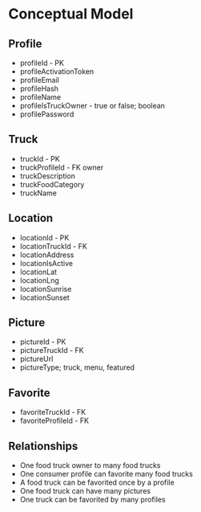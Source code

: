 # Conceptual Model

## Profile
* profileId - PK
* profileActivationToken
* profileEmail
* profileHash
* profileName
* profileIsTruckOwner - true or false; boolean 
* profilePassword

## Truck
* truckId - PK
* truckProfileId - FK owner
* truckDescription
* truckFoodCategory
* truckName

## Location 
* locationId - PK 
* locationTruckId - FK
* locationAddress
* locationIsActive
* locationLat
* locationLng
* locationSunrise
* locationSunset

## Picture 
* pictureId - PK
* pictureTruckId - FK
* pictureUrl
* pictureType; truck, menu, featured

## Favorite
* favoriteTruckId - FK 
* favoriteProfileId - FK

## Relationships
* One food truck owner to many food trucks
* One consumer profile can favorite many food trucks
* A food truck can be favorited once by a profile 
* One food truck can have many pictures
* One truck can be favorited by many profiles 
